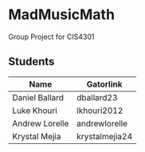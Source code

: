 MadMusicMath
============

Group Project for CIS4301

Students
--------

Name             | Gatorlink
-----------------|----------
Daniel Ballard   | dballard23
Luke Khouri      | lkhouri2012
Andrew Lorelle   | andrewlorelle     
Krystal Mejia    | krystalmejia24
